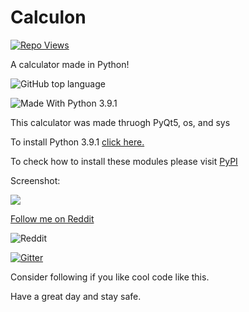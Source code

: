 # Calculon

[![Repo Views](http://hits.dwyl.com/tech35/Calculon.svg)](http://hits.dwyl.com/tech35/Calculon)

A calculator made in Python!

![GitHub top language](https://img.shields.io/github/languages/top/tech35/Calculon)

<img src="https://img.shields.io/badge/Made%20With%20-Python%203.9.1-blue.svg" alt="Made With Python 3.9.1">

This calculator was made thruogh PyQt5, os, and sys

To install Python 3.9.1 [click here.](https://www.python.org/downloads/)

To check how to install these modules please visit [PyPI](https://pypi.org/)

Screenshot:

![ ](https://github.com/tech35/Calculon/blob/main/calculator.png?raw=true)

[Follow me on Reddit](https://reddit.com/user/tech-35/)

![Reddit](https://img.shields.io/badge/Reddit-FF4500?style=for-the-badge&logo=reddit&logoColor=white)

[![Gitter](https://badges.gitter.im/tech35/community.svg)](https://gitter.im/tech35/community?utm_source=badge&utm_medium=badge&utm_campaign=pr-badge)

Consider following if you like cool code like this.

Have a great day and stay safe.
